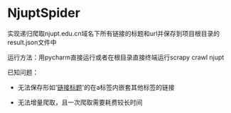 # NjuptSpider
实现递归爬取njupt.edu.cn域名下所有链接的标题和url并保存到项目根目录的result.json文件中

运行方法：用pycharm直接运行或者在根目录直接终端运行scrapy crawl njupt

已知问题：

- 无法保存形如'<a href='baidu.com'><font>链接标题</font></a>'的在a标签内嵌套其他标签的链接

- 无法增量爬取，且一次爬取需要耗费较长时间